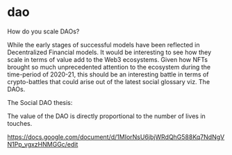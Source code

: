# dao

How do you scale DAOs?

While the early stages of successful models have been reflected in Decentralized Financial models. It would be interesting to see how they scale in terms of value add to the Web3 ecosystems. Given how NFTs brought so much unprecedented attention to the ecosystem during the time-period of 2020-21, this should be an interesting battle in terms of crypto-battles that could arise out of the latest social glossary viz. The DAOs.

The Social DAO thesis:

The value of the DAO is directly proportional to the number of lives in touches.

https://docs.google.com/document/d/1MIorNsU6jbjWRdQhG588Kq7NdNgVN1Pp_vgxzHNMGGc/edit
